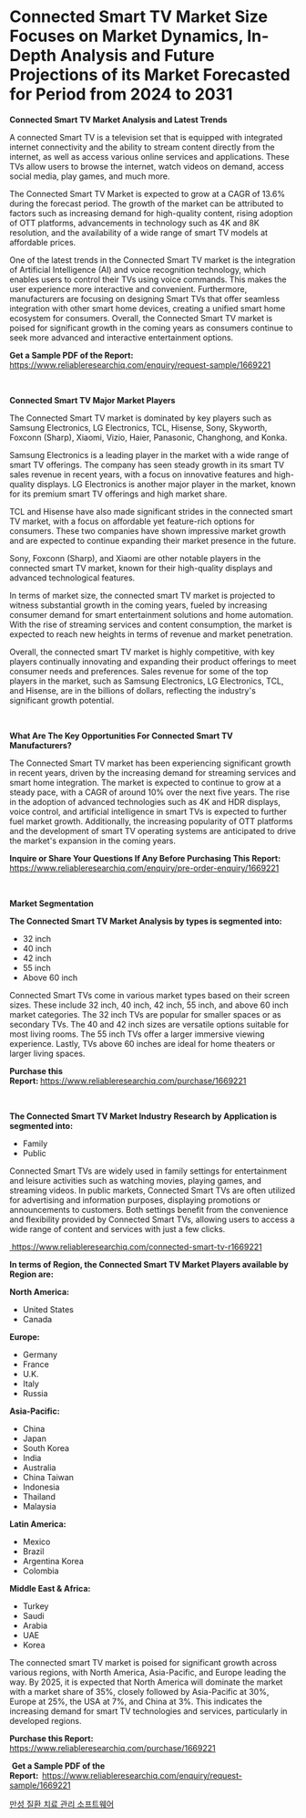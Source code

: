 <p><h1>Connected Smart TV Market Size Focuses on Market Dynamics, In-Depth Analysis and Future Projections of its Market Forecasted for Period from 2024 to 2031</h1></p><p><strong>Connected Smart TV Market Analysis and Latest Trends</strong></p>
<p><p>A connected Smart TV is a television set that is equipped with integrated internet connectivity and the ability to stream content directly from the internet, as well as access various online services and applications. These TVs allow users to browse the internet, watch videos on demand, access social media, play games, and much more.</p><p>The Connected Smart TV Market is expected to grow at a CAGR of 13.6% during the forecast period. The growth of the market can be attributed to factors such as increasing demand for high-quality content, rising adoption of OTT platforms, advancements in technology such as 4K and 8K resolution, and the availability of a wide range of smart TV models at affordable prices.</p><p>One of the latest trends in the Connected Smart TV market is the integration of Artificial Intelligence (AI) and voice recognition technology, which enables users to control their TVs using voice commands. This makes the user experience more interactive and convenient. Furthermore, manufacturers are focusing on designing Smart TVs that offer seamless integration with other smart home devices, creating a unified smart home ecosystem for consumers. Overall, the Connected Smart TV market is poised for significant growth in the coming years as consumers continue to seek more advanced and interactive entertainment options.</p></p>
<p><strong>Get a Sample PDF of the Report:&nbsp;</strong> <a href="https://www.reliableresearchiq.com/enquiry/request-sample/1669221">https://www.reliableresearchiq.com/enquiry/request-sample/1669221</a></p>
<p>&nbsp;</p>
<p><strong>Connected Smart TV Major Market Players</strong></p>
<p><p>The Connected Smart TV market is dominated by key players such as Samsung Electronics, LG Electronics, TCL, Hisense, Sony, Skyworth, Foxconn (Sharp), Xiaomi, Vizio, Haier, Panasonic, Changhong, and Konka. </p><p>Samsung Electronics is a leading player in the market with a wide range of smart TV offerings. The company has seen steady growth in its smart TV sales revenue in recent years, with a focus on innovative features and high-quality displays. LG Electronics is another major player in the market, known for its premium smart TV offerings and high market share. </p><p>TCL and Hisense have also made significant strides in the connected smart TV market, with a focus on affordable yet feature-rich options for consumers. These two companies have shown impressive market growth and are expected to continue expanding their market presence in the future. </p><p>Sony, Foxconn (Sharp), and Xiaomi are other notable players in the connected smart TV market, known for their high-quality displays and advanced technological features. </p><p>In terms of market size, the connected smart TV market is projected to witness substantial growth in the coming years, fueled by increasing consumer demand for smart entertainment solutions and home automation. With the rise of streaming services and content consumption, the market is expected to reach new heights in terms of revenue and market penetration. </p><p>Overall, the connected smart TV market is highly competitive, with key players continually innovating and expanding their product offerings to meet consumer needs and preferences. Sales revenue for some of the top players in the market, such as Samsung Electronics, LG Electronics, TCL, and Hisense, are in the billions of dollars, reflecting the industry's significant growth potential.</p></p>
<p>&nbsp;</p>
<p><strong>What Are The Key Opportunities For Connected Smart TV Manufacturers?</strong></p>
<p><p>The Connected Smart TV market has been experiencing significant growth in recent years, driven by the increasing demand for streaming services and smart home integration. The market is expected to continue to grow at a steady pace, with a CAGR of around 10% over the next five years. The rise in the adoption of advanced technologies such as 4K and HDR displays, voice control, and artificial intelligence in smart TVs is expected to further fuel market growth. Additionally, the increasing popularity of OTT platforms and the development of smart TV operating systems are anticipated to drive the market's expansion in the coming years.</p></p>
<p><strong>Inquire or Share Your Questions If Any Before Purchasing This Report:</strong> <a href="https://www.reliableresearchiq.com/enquiry/pre-order-enquiry/1669221">https://www.reliableresearchiq.com/enquiry/pre-order-enquiry/1669221</a></p>
<p>&nbsp;</p>
<p><strong>Market Segmentation</strong></p>
<p><strong>The Connected Smart TV Market Analysis by types is segmented into:</strong></p>
<p><ul><li>32 inch</li><li>40 inch</li><li>42 inch</li><li>55 inch</li><li>Above 60 inch</li></ul></p>
<p><p>Connected Smart TVs come in various market types based on their screen sizes. These include 32 inch, 40 inch, 42 inch, 55 inch, and above 60 inch market categories. The 32 inch TVs are popular for smaller spaces or as secondary TVs. The 40 and 42 inch sizes are versatile options suitable for most living rooms. The 55 inch TVs offer a larger immersive viewing experience. Lastly, TVs above 60 inches are ideal for home theaters or larger living spaces.</p></p>
<p><strong>Purchase this Report:&nbsp;</strong><a href="https://www.reliableresearchiq.com/purchase/1669221">https://www.reliableresearchiq.com/purchase/1669221</a></p>
<p>&nbsp;</p>
<p><strong>The Connected Smart TV Market Industry Research by Application is segmented into:</strong></p>
<p><ul><li>Family</li><li>Public</li></ul></p>
<p><p>Connected Smart TVs are widely used in family settings for entertainment and leisure activities such as watching movies, playing games, and streaming videos. In public markets, Connected Smart TVs are often utilized for advertising and information purposes, displaying promotions or announcements to customers. Both settings benefit from the convenience and flexibility provided by Connected Smart TVs, allowing users to access a wide range of content and services with just a few clicks.</p></p>
<p><a href="https://www.reliableresearchiq.com/connected-smart-tv-r1669221">&nbsp;https://www.reliableresearchiq.com/connected-smart-tv-r1669221</a></p>
<p><strong>In terms of Region, the Connected Smart TV Market Players available by Region are:</strong></p>
<p>
    <p> <strong> North America: </strong>
        <ul>
            <li>United States</li>
            <li>Canada</li>
        </ul>
        </p> 
    <p> <strong> Europe: </strong>
        <ul>
            <li>Germany</li>
            <li>France</li>
            <li>U.K.</li>
            <li>Italy</li>
            <li>Russia</li>
        </ul>
        </p> 
    <p> <strong> Asia-Pacific: </strong>
        <ul>
            <li>China</li>
            <li>Japan</li>
            <li>South Korea</li>
            <li>India</li>
            <li>Australia</li>
            <li>China Taiwan</li>
            <li>Indonesia</li>
            <li>Thailand</li>
            <li>Malaysia</li>
        </ul>
        </p> 
    <p> <strong> Latin America: </strong>
        <ul>
            <li>Mexico</li>
            <li>Brazil</li>
            <li>Argentina Korea</li>
            <li>Colombia</li>
        </ul>
        </p> 
    <p> <strong> Middle East & Africa: </strong>
        <ul>
            <li>Turkey</li>
            <li>Saudi</li>
            <li>Arabia</li>
            <li>UAE</li>
            <li>Korea</li>
        </ul>
    </p>
    </p>
<p><p>The connected smart TV market is poised for significant growth across various regions, with North America, Asia-Pacific, and Europe leading the way. By 2025, it is expected that North America will dominate the market with a market share of 35%, closely followed by Asia-Pacific at 30%, Europe at 25%, the USA at 7%, and China at 3%. This indicates the increasing demand for smart TV technologies and services, particularly in developed regions.</p></p>
<p><strong>Purchase this Report: </strong><a href="https://www.reliableresearchiq.com/purchase/1669221">https://www.reliableresearchiq.com/purchase/1669221</a></p>
<p>&nbsp;<strong>Get a Sample PDF of the Report:&nbsp;&nbsp;</strong><a href="https://www.reliableresearchiq.com/enquiry/request-sample/1669221">https://www.reliableresearchiq.com/enquiry/request-sample/1669221</a></p>
<p><strong></strong></p>
<p><p><a href="https://github.com/hxzi07639916/Market-Research-Report-List-3/blob/main/207931940911.md">만성 질환 치료 관리 소프트웨어</a></p></p>